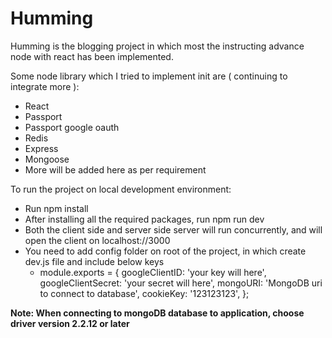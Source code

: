 # Humming
Humming is the blogging project in which most the instructing advance node with react has been implemented.

Some node library which I tried to implement init are ( continuing to integrate more ):

* React
* Passport
* Passport google oauth
* Redis
* Express
* Mongoose
* More will be added here as per requirement


To run the project on local development environment:

* Run npm install 
* After installing all the required packages, run npm run dev
* Both the client side and server side server will run concurrently, and will open the client on localhost://3000
* You need to add config folder on root of the project, in which create dev.js file and include below keys 
  * module.exports = {
       googleClientID: 'your key will here',
       googleClientSecret: 'your secret will here',
       mongoURI: 'MongoDB uri to connect to database',
       cookieKey: '123123123',
};

**Note: When connecting to mongoDB database to application, choose driver version 2.2.12 or later**

